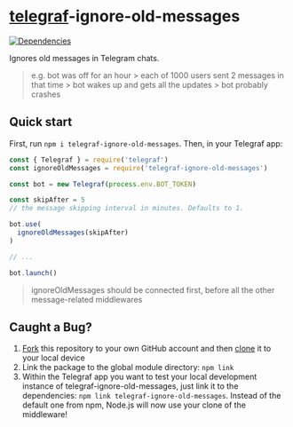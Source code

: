 # [telegraf](https://www.npmjs.com/package/telegraf)-ignore-old-messages

[![Dependencies](https://img.shields.io/badge/dependencies-none-brightgreen)](# "zero dependency")

Ignores old messages in Telegram chats.
> e.g. bot was off for an hour > each of 1000 users sent 2 messages in that time > bot wakes up and gets all the updates > bot probably crashes

## Quick start

First, run `npm i telegraf-ignore-old-messages`. Then, in your Telegraf app:

```js
const { Telegraf } = require('telegraf')
const ignoreOldMessages = require('telegraf-ignore-old-messages')

const bot = new Telegraf(process.env.BOT_TOKEN)

const skipAfter = 5
// the message skipping interval in minutes. Defaults to 1.

bot.use(
  ignoreOldMessages(skipAfter)
)

// ...

bot.launch()
```

> ignoreOldMessages should be connected first, before all the other message-related middlewares

## Caught a Bug?

1. [Fork](https://help.github.com/articles/fork-a-repo/) this repository to your own GitHub account and then [clone](https://help.github.com/articles/cloning-a-repository/) it to your local device
2. Link the package to the global module directory: `npm link`
3. Within the Telegraf app you want to test your local development instance of telegraf-ignore-old-messages, just link it to the dependencies: `npm link telegraf-ignore-old-messages`. Instead of the default one from npm, Node.js will now use your clone of the middleware!